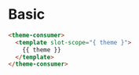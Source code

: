 # Basic
```html
<theme-consumer>
  <template slot-scope="{ theme }">
    {{ theme }}
  </template>
</theme-consumer>
```